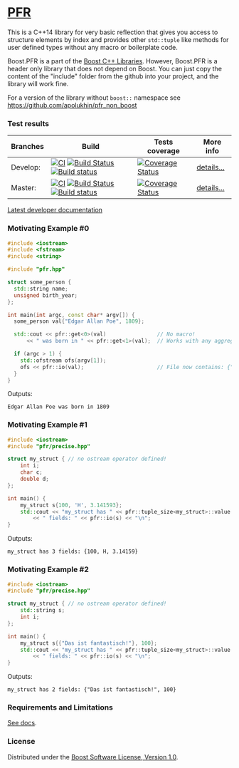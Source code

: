 # [PFR](https://apolukhin.github.io/pfr_non_boost/)

This is a C++14 library for very basic reflection that gives you access to structure elements by index and provides other `std::tuple` like methods for user defined types without any macro or boilerplate code.

Boost.PFR is a part of the [Boost C++ Libraries](https://github.com/boostorg). However, Boost.PFR is a header only library that does not depend on Boost. You can just copy the content of the "include" folder from the github into your project, and the library will work fine.

For a version of the library without `boost::` namespace see https://github.com/apolukhin/pfr_non_boost

### Test results

Branches        | Build         | Tests coverage | More info
----------------|-------------- | -------------- |-----------
Develop:        | [![CI](https://github.com/boostorg/pfr/actions/workflows/ci.yml/badge.svg?branch=develop)](https://github.com/boostorg/pfr/actions/workflows/ci.yml) [![Build Status](https://travis-ci.org/apolukhin/magic_get.svg?branch=develop)](https://travis-ci.org/apolukhin/magic_get) [![Build status](https://ci.appveyor.com/api/projects/status/3tled9gd24k9paia/branch/develop?svg=true)](https://ci.appveyor.com/project/apolukhin/magic-get/branch/develop) | [![Coverage Status](https://coveralls.io/repos/github/apolukhin/magic_get/badge.png?branch=develop)](https://coveralls.io/github/apolukhin/magic_get?branch=develop) | [details...](https://www.boost.org/development/tests/develop/developer/pfr.html)
Master:         | [![CI](https://github.com/boostorg/pfr/actions/workflows/ci.yml/badge.svg?branch=master)](https://github.com/boostorg/pfr/actions/workflows/ci.yml) [![Build Status](https://travis-ci.org/apolukhin/magic_get.svg?branch=master)](https://travis-ci.org/apolukhin/magic_get) [![Build status](https://ci.appveyor.com/api/projects/status/3tled9gd24k9paia/branch/master?svg=true)](https://ci.appveyor.com/project/apolukhin/magic-get/branch/master) | [![Coverage Status](https://coveralls.io/repos/github/apolukhin/magic_get/badge.png?branch=master)](https://coveralls.io/github/apolukhin/magic_get?branch=master) | [details...](https://www.boost.org/development/tests/master/developer/pfr.html)

[Latest developer documentation](https://www.boost.org/doc/libs/develop/doc/html/boost_pfr.html)

### Motivating Example #0
```c++
#include <iostream>
#include <fstream>
#include <string>

#include "pfr.hpp"

struct some_person {
  std::string name;
  unsigned birth_year;
};

int main(int argc, const char* argv[]) {
  some_person val{"Edgar Allan Poe", 1809};

  std::cout << pfr::get<0>(val)                // No macro!
      << " was born in " << pfr::get<1>(val);  // Works with any aggregate initializables!

  if (argc > 1) {
    std::ofstream ofs(argv[1]);
    ofs << pfr::io(val);                       // File now contains: {"Edgar Allan Poe", 1809}
  }
}
```
Outputs:
```
Edgar Allan Poe was born in 1809
```


### Motivating Example #1
```c++
#include <iostream>
#include "pfr/precise.hpp"

struct my_struct { // no ostream operator defined!
    int i;
    char c;
    double d;
};

int main() {
    my_struct s{100, 'H', 3.141593};
    std::cout << "my_struct has " << pfr::tuple_size<my_struct>::value
        << " fields: " << pfr::io(s) << "\n";
}

```

Outputs:
```
my_struct has 3 fields: {100, H, 3.14159}
```

### Motivating Example #2

```c++
#include <iostream>
#include "pfr/precise.hpp"

struct my_struct { // no ostream operator defined!
    std::string s;
    int i;
};

int main() {
    my_struct s{{"Das ist fantastisch!"}, 100};
    std::cout << "my_struct has " << pfr::tuple_size<my_struct>::value
        << " fields: " << pfr::io(s) << "\n";
}

```

Outputs:
```
my_struct has 2 fields: {"Das ist fantastisch!", 100}
```


### Requirements and Limitations

[See docs](https://www.boost.org/doc/libs/develop/doc/html/boost_pfr.html).

### License

Distributed under the [Boost Software License, Version 1.0](https://boost.org/LICENSE_1_0.txt).
